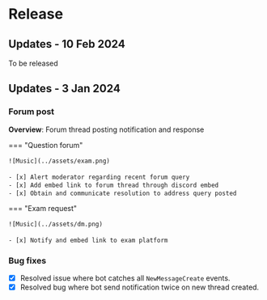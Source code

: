 # Release

## Updates - 10 Feb 2024

To be released

## Updates - 3 Jan 2024

### **Forum post**
**Overview**: Forum thread posting notification and response

=== "Question forum"

    ![Music](../assets/exam.png)

    - [x] Alert moderator regarding recent forum query
    - [x] Add embed link to forum thread through discord embed
    - [x] Obtain and communicate resolution to address query posted

=== "Exam request"

    ![Music](../assets/dm.png)
   
    - [x] Notify and embed link to exam platform

### **Bug fixes**
- [x] Resolved issue where bot catches all `NewMessageCreate` events.
- [x] Resolved bug where bot send notification twice on new thread created.
